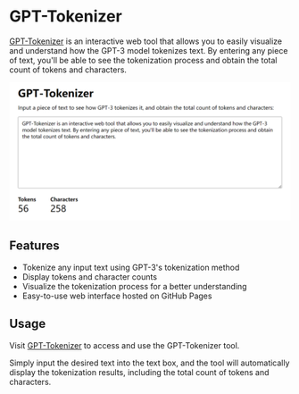 # GPT-Tokenizer

[GPT-Tokenizer](https://qqxufo.github.io/GPT-Tokenizer/index.html) is an interactive web tool that allows you to easily visualize and understand how the GPT-3 model tokenizes text. By entering any piece of text, you'll be able to see the tokenization process and obtain the total count of tokens and characters.

[![Screenshot of GPT-Tokenizer](screenshot.png)](https://qqxufo.github.io/GPT-Tokenizer/index.html)

## Features

- Tokenize any input text using GPT-3's tokenization method
- Display tokens and character counts
- Visualize the tokenization process for a better understanding
- Easy-to-use web interface hosted on GitHub Pages

## Usage

Visit [GPT-Tokenizer](https://qqxufo.github.io/GPT-Tokenizer/index.html) to access and use the GPT-Tokenizer tool.

Simply input the desired text into the text box, and the tool will automatically display the tokenization results, including the total count of tokens and characters.

